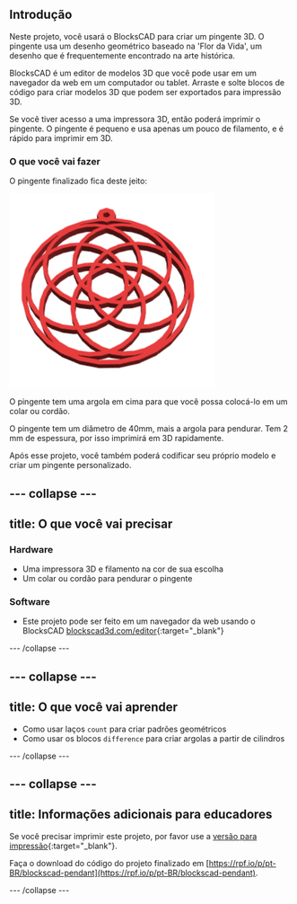 ## Introdução

Neste projeto, você usará o BlocksCAD para criar um pingente 3D. O pingente usa um desenho geométrico baseado na 'Flor da Vida', um desenho que é frequentemente encontrado na arte histórica.

BlocksCAD é um editor de modelos 3D que você pode usar em um navegador da web em um computador ou tablet. Arraste e solte blocos de código para criar modelos 3D que podem ser exportados para impressão 3D.

Se você tiver acesso a uma impressora 3D, então poderá imprimir o pingente. O pingente é pequeno e usa apenas um pouco de filamento, e é rápido para imprimir em 3D.

### O que você vai fazer

O pingente finalizado fica deste jeito:

![captura de tela](images/pendant-finished.png)

O pingente tem uma argola em cima para que você possa colocá-lo em um colar ou cordão.

O pingente tem um diâmetro de 40mm, mais a argola para pendurar. Tem 2 mm de espessura, por isso imprimirá em 3D rapidamente.

Após esse projeto, você também poderá codificar seu próprio modelo e criar um pingente personalizado.

--- collapse ---
---
title: O que você vai precisar
---

### Hardware

+ Uma impressora 3D e filamento na cor de sua escolha
+ Um colar ou cordão para pendurar o pingente

### Software

+ Este projeto pode ser feito em um navegador da web usando o BlocksCAD [blockscad3d.com/editor](https://www.blockscad3d.com/editor){:target="_blank"}

--- /collapse ---

--- collapse ---
---
title: O que você vai aprender
---

+ Como usar laços `count` para criar padrões geométricos
+ Como usar os blocos `difference` para criar argolas a partir de cilindros

--- /collapse ---

--- collapse ---
---
title: Informações adicionais para educadores
---

Se você precisar imprimir este projeto, por favor use a [versão para impressão](https://projects.raspberrypi.org/pt-BR/projects/blockscad-pendant/print){:target="_blank"}.

Faça o download do código do projeto finalizado em [https://rpf.io/p/pt-BR/blockscad-pendant](https://rpf.io/p/pt-BR/blockscad-pendant).

--- /collapse ---
